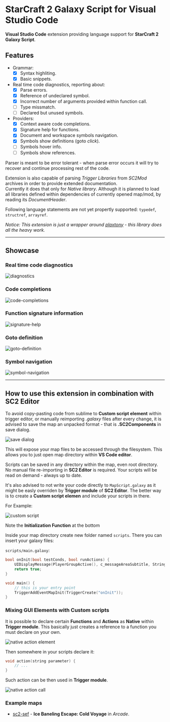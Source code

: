 # StarCraft 2 Galaxy Script for Visual Studio Code

**Visual Studio Code** extension providing language support for **StarCraft 2 Galaxy Script**.

## Features

- Grammar:
    - [x] Syntax highliting.
    - [x] Basic snippets.
- Real time code diagnostics, reporting about:
    - [x] Parse errors.
    - [x] Reference of undeclared symbol.
    - [x] Incorrect number of arguments provided within function call.
    - [ ] Type missmatch.
    - [ ] Declared but unused symbols.
- Providers:
    - [x] Context aware code completions.
    - [x] Signature help for functions.
    - [x] Document and workspace symbols navigation.
    - [x] Symbols show definitions (goto *click*).
    - [ ] Symbols hover info.
    - [ ] Symbols show references.

Parser is meant to be error tolerant - when parse error occurs it will try to recover and continue processing rest of the code.

Extension is also capable of parsing *Trigger Libraries* from *SC2Mod* archives in order to provide extended documentation.\
Currently it does that only for *Native library*. Although it is planned to load all libraries defined within dependencies of currently opened map/mod, by reading its *DocumentHeader*.

Following language statements are not yet propertly supported: `typedef`, `structref`, `arrayref`.

*Notice: This extension is just a wrapper around [plaxtony](https://github.com/Talv/plaxtony) - this library does all the heavy work.*

---

## Showcase

### Real time code diagnostics

![diagnostics](doc/diagnostics.gif)

### Code completions

![code-completions](doc/code-completions.gif)

### Function signature information

![signature-help](doc/signature-help.gif)

### Goto definition

![goto-definition](doc/goto-definition.gif)

### Symbol navigation

![symbol-navigation](doc/symbol-navigation.gif)

---

## How to use this extension in combination with **SC2 Editor**

To avoid copy-pasting code from sublime to **Custom script element** within trigger editor, or manually reimporting *.galaxy* files after every change, it is advised to save the map an unpacked format - that is **.SC2Components** in save dialog.

![save dialog](doc/sc2-editor-save-dialog.png)

This will expose your map files to be accessed through the filesystem. This allows you to just open map directory within **VS Code editor**.

Scripts can be saved in any directory within the map, even root directory. No manual file re-importing in **SC2 Editor** is required. Your scripts will be read on demand - always up to date.

It's also advised to not write your code directly to `MapScript.galaxy` as it might be easly overriden by **Trigger module** of **SC2 Editor**. The better way is to create a **Custom script elemen** and include your scripts in there.

For Example:

![custom script](doc/sc2-editor-custom-script-include.png)

Note the **Initialization Function** at the bottom

Inside your map directory create new folder named `scripts`. There you can insert your galaxy files:

`scripts/main.galaxy`:
```c
bool onInit(bool testConds, bool runActions) {
    UIDisplayMessage(PlayerGroupActive(), c_messageAreaSubtitle, StringToText("HELLO WORLD"));
    return true;
}

void main() {
    // this is your entry point
    TriggerAddEventMapInit(TriggerCreate("onInit"));
}
```

### Mixing GUI Elements with Custom scripts

It is possible to declare certain **Functions** and **Actions** as **Native** within **Trigger module**. This basically just creates a reference to a function you must declare on your own.

![native action element](doc/sc2-editor-action-element-native.png)

Then somewhere in your scripts declare it:

```c
void action(string parameter) {
    // ...
}
```

Such action can be then used in **Trigger module**.

![native action call](doc/sc2-editor-action-use.png)

### Example maps

- [sc2-sef](https://gitlab.com/Talv/sc2-sef) - **Ice Baneling Escape: Cold Voyage** in *Arcade*.